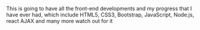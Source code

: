 This is going to have all the front-end developments and my progress that I have ever had, which include HTML5, CSS3, Bootstrap, JavaScript, Node.js, react AJAX and many more watch out for it

